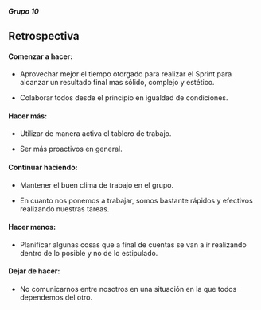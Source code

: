 #####  Grupo 10 
## Retrospectiva

#### Comenzar a hacer: 

* Aprovechar mejor el tiempo otorgado para realizar el Sprint para alcanzar un resultado final mas sólido, complejo y estético.

* Colaborar todos desde el principio en igualdad de condiciones.

#### Hacer más:

* Utilizar de manera activa el tablero de trabajo.

* Ser más proactivos en general.

#### Continuar haciendo:

* Mantener el buen clima de trabajo en el grupo.

* En cuanto nos ponemos a trabajar, somos bastante rápidos y efectivos realizando nuestras tareas.

#### Hacer menos:

* Planificar algunas cosas que a final de cuentas se van a ir realizando dentro de lo posible y no de lo estipulado.

#### Dejar de hacer:

* No comunicarnos entre nosotros en una situación en la que todos dependemos del otro.